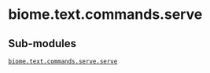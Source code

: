 # biome.text.commands.serve <Badge text="Module"/>
<h2 class="section-title" id="header-submodules">Sub-modules</h2>
<dl>
<dt><code class="name"><a title="biome.text.commands.serve.serve" href="serve.html">biome.text.commands.serve.serve</a></code></dt>
<dd>
<div class="desc"></div>
</dd>
</dl>
